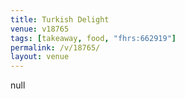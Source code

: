 ```yaml
---
title: Turkish Delight
venue: v18765
tags: [takeaway, food, "fhrs:662919"]
permalink: /v/18765/
layout: venue
---
```

null